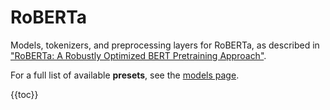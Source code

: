 # RoBERTa

Models, tokenizers, and preprocessing layers for RoBERTa,
as described in ["RoBERTa: A Robustly Optimized BERT Pretraining Approach"](https://arxiv.org/abs/1907.11692).

For a full list of available **presets**, see the
[models page](/api/keras_nlp/models).

{{toc}}
